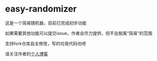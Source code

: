 # easy-randomizer

这是一个简易随机器，目前已完成初步功能

如果需要其他功能可以提交issue，作者会尽力提供，但不会脱离“简易”的范围

支持fork仓库自主修改，写的垃圾代码勿喷

请关注作者的[个人博客](https://blog.guange.top)
